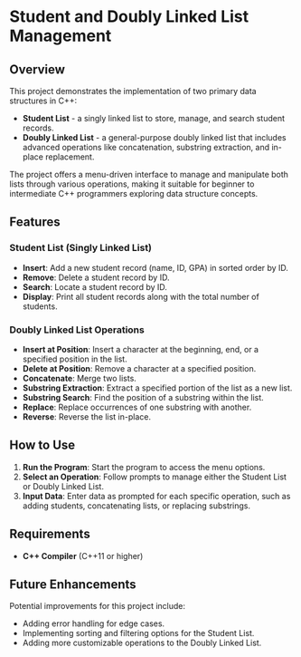 # Student and Doubly Linked List Management

## Overview
This project demonstrates the implementation of two primary data structures in C++:

- **Student List** - a singly linked list to store, manage, and search student records.
- **Doubly Linked List** - a general-purpose doubly linked list that includes advanced operations like concatenation, substring extraction, and in-place replacement.

The project offers a menu-driven interface to manage and manipulate both lists through various operations, making it suitable for beginner to intermediate C++ programmers exploring data structure concepts.

## Features

### Student List (Singly Linked List)
- **Insert**: Add a new student record (name, ID, GPA) in sorted order by ID.
- **Remove**: Delete a student record by ID.
- **Search**: Locate a student record by ID.
- **Display**: Print all student records along with the total number of students.

### Doubly Linked List Operations
- **Insert at Position**: Insert a character at the beginning, end, or a specified position in the list.
- **Delete at Position**: Remove a character at a specified position.
- **Concatenate**: Merge two lists.
- **Substring Extraction**: Extract a specified portion of the list as a new list.
- **Substring Search**: Find the position of a substring within the list.
- **Replace**: Replace occurrences of one substring with another.
- **Reverse**: Reverse the list in-place.

## How to Use
1. **Run the Program**: Start the program to access the menu options.
2. **Select an Operation**: Follow prompts to manage either the Student List or Doubly Linked List.
3. **Input Data**: Enter data as prompted for each specific operation, such as adding students, concatenating lists, or replacing substrings.

## Requirements
- **C++ Compiler** (C++11 or higher)

## Future Enhancements
Potential improvements for this project include:
- Adding error handling for edge cases.
- Implementing sorting and filtering options for the Student List.
- Adding more customizable operations to the Doubly Linked List.
